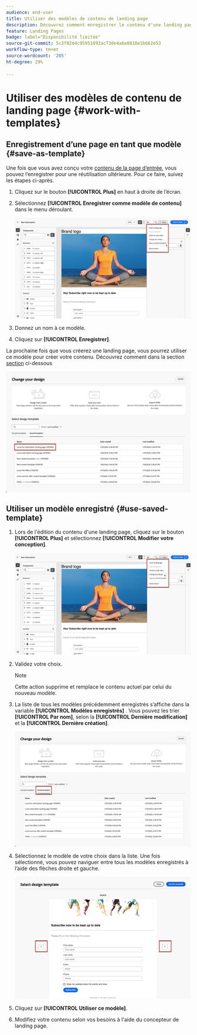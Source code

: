 ```yaml
---
audience: end-user
title: Utiliser des modèles de contenu de landing page
description: Découvrez comment enregistrer le contenu d'une landing page en tant que modèle de conception et le réutiliser dans Campaign Web
feature: Landing Pages
badge: label="Disponibilité limitée"
source-git-commit: 5c3f02d4c95951693ac73de4a6e8810e1b662e53
workflow-type: tm+mt
source-wordcount: '205'
ht-degree: 29%

---
```


# Utiliser des modèles de contenu de landing page {#work-with-templates}

## Enregistrement d’une page en tant que modèle {#save-as-template}

Une fois que vous avez conçu votre [contenu de la page d’entrée](lp-content.md), vous pouvez l’enregistrer pour une réutilisation ultérieure. Pour ce faire, suivez les étapes ci-après.

1. Cliquez sur le bouton **[!UICONTROL Plus]** en haut à droite de l’écran.

1. Sélectionnez **[!UICONTROL Enregistrer comme modèle de contenu]** dans le menu déroulant.

   ![](assets/lp-save-as-template.png)

1. Donnez un nom à ce modèle.

1. Cliquez sur **[!UICONTROL Enregistrer]**.

La prochaine fois que vous créerez une landing page, vous pourrez utiliser ce modèle pour créer votre contenu. Découvrez comment dans la section [section](#use-saved-template) ci-dessous

![](assets/lp-saved-template.png)

## Utiliser un modèle enregistré {#use-saved-template}

<!--Not for GA?-->

1. Lors de l&#39;édition du contenu d&#39;une landing page, cliquez sur le bouton **[!UICONTROL Plus]** et sélectionnez **[!UICONTROL Modifier votre conception]**.

   ![](assets/lp-change-your-design.png)

1. Validez votre choix.

   >[!NOTE]
   >
   >Cette action supprime et remplace le contenu actuel par celui du nouveau modèle.

1. La liste de tous les modèles précédemment enregistrés s’affiche dans la variable **[!UICONTROL Modèles enregistrés]** . Vous pouvez les trier **[!UICONTROL Par nom]**, selon la **[!UICONTROL Dernière modification]** et la **[!UICONTROL Dernière création]**.

   ![](assets/lp-saved-templates.png)

1. Sélectionnez le modèle de votre choix dans la liste. Une fois sélectionné, vous pouvez naviguer entre tous les modèles enregistrés à l’aide des flèches droite et gauche.

   ![](assets/lp-select-saved-template.png)

1. Cliquez sur **[!UICONTROL Utiliser ce modèle]**.

1. Modifiez votre contenu selon vos besoins à l&#39;aide du concepteur de landing page.

<!--Primary page templates and subpage templates are managed separately, meaning that you cannot use a primary page template to create a subpage, and vice versa. TBC in Web user interface-->
